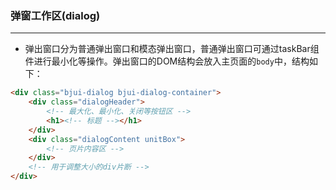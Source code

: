 ### 弹窗工作区(dialog)
***

* 弹出窗口分为普通弹出窗口和模态弹出窗口，普通弹出窗口可通过taskBar组件进行最小化等操作。弹出窗口的DOM结构会放入主页面的`body`中，结构如下：
```html
<div class="bjui-dialog bjui-dialog-container">
    <div class="dialogHeader">
        <!-- 最大化、最小化、关闭等按钮区 -->
        <h1><!-- 标题 --></h1>
    </div>
    <div class="dialogContent unitBox">
        <!-- 页片内容区 -->
    </div>
    <!-- 用于调整大小的div片断 -->
</div>
```